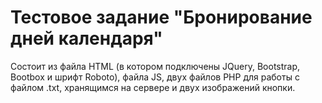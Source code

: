 # Тестовое задание "Бронирование дней календаря"
Состоит из файла HTML (в котором подключены JQuery, Bootstrap, Bootbox и шрифт Roboto), файла JS, двух файлов PHP для работы с файлом .txt, хранящимся на сервере и двух изображений кнопки.
